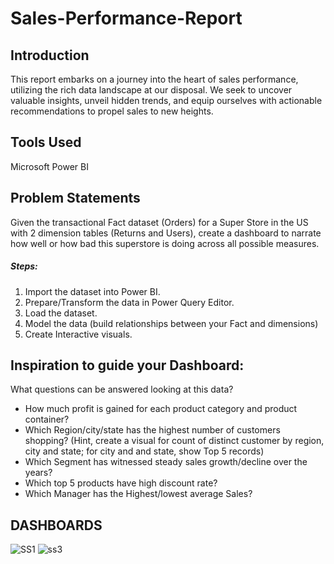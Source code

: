 # Sales-Performance-Report 

## Introduction 
This report embarks on a journey into the heart of sales performance, utilizing the rich data landscape at our disposal. We seek to uncover valuable insights, unveil hidden trends, and equip ourselves with actionable recommendations to propel sales to new heights.

## Tools Used 
Microsoft Power BI 

## Problem Statements 
Given the transactional Fact dataset (Orders) for a Super Store in the US with 2 dimension tables (Returns
and Users), create a dashboard to narrate how well or how bad this superstore is doing across all possible
measures.

##### Steps:
1. Import the dataset into Power BI.
2. Prepare/Transform the data in Power Query Editor.
3. Load the dataset.
4. Model the data (build relationships between your Fact and dimensions)
5. Create Interactive visuals.

## Inspiration to guide your Dashboard:
What questions can be answered looking at this data?
* How much profit is gained for each product category and product container?
* Which Region/city/state has the highest number of customers shopping?
(Hint, create a visual for count of distinct customer by region, city and state; for city and and state, show
Top 5 records)
* Which Segment has witnessed steady sales growth/decline over the years?
* Which top 5 products have high discount rate?
* Which Manager has the Highest/lowest average Sales?




## DASHBOARDS 
![SS1](https://github.com/Projects-Analysis/Sales-Performance-Report/assets/149543175/38d9ad24-012f-4c0f-b07f-925cbe3abd1b) 
![ss3](https://github.com/Projects-Analysis/Sales-Performance-Report/assets/149543175/79f62ec0-5cdd-4ff8-9ff9-86a0587bb9ef)


